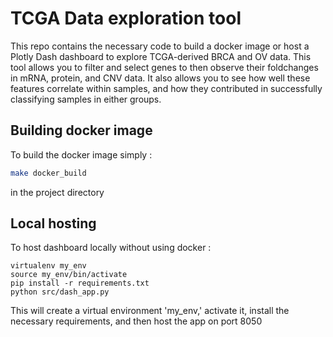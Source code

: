 # TCGA Data exploration tool

This repo contains the necessary code to build a docker image or host a Plotly Dash dashboard to explore TCGA-derived BRCA and OV data.  This tool allows you to filter and select genes to then observe their foldchanges in mRNA, protein, and CNV data.  It also allows you to see how well these features correlate within samples, and how they contributed in successfully classifying samples in either groups.


## Building docker image

To build the docker image simply :

```bash
make docker_build
```

in the project directory

## Local hosting

To host dashboard locally without using docker :

```
virtualenv my_env
source my_env/bin/activate
pip install -r requirements.txt
python src/dash_app.py
```

This will create a virtual environment 'my_env,' activate it, install the necessary requirements, and then host the app on port 8050
